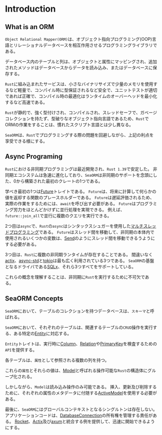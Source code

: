 # Introduction

## What is an ORM

`Object Relational Mapper(ORM)`は、オブジェクト指向プログラミング(OOP)言語とリレーショナルデータベースを相互作用させるプログラミングライブラリである。

データベース内のテーブルと列は、オブジェクトと属性にマッピングされ、追加されたメソッドはデータベースからデータを読み込み、またはデータベースに保存する。

`Rust`に組み込まれたサービスは、小さなバイナリサイズで少量のメモリを使用するなど軽量で、コンパイル時に型保証されるなど安全で、ユニットテストが適切であれば正確で、コンパイル時の最適化はランタイムのオーバーヘッドを最小化するなど高速である。

`Rust`が静的で、強く型付けされ、コンパイルされ、スレッドセーフで、ガベージコレクションを持たず、型破りなオブジェクト指向言語であるため、`Rust`でORMの作業をすることは、慣れたスクリプト言語とは少し異なる。

`SeaORM`は、`Rust`でプログラミングする際の問題を回避しながら、上記の利点を享受できる様にする。

## Async Programing

`Rust`における非同期プログラミングは最近開発され、`Rust 1.39`で安定した。
非同期エコシステムは急速に進化しており、`SeaORM`は非同期のサポートを念頭にした、0から構築された最初のクレートの1つである。

学べき最初の1つは[Future](https://www.sea-ql.org/SeaORM/docs/introduction/async#:~:text=learn%20is%20the-,Future,-trait.%20It%27s%20a)トレイトである。
`Future`は、将来に計算して何らかの値を返却する関数のプレースホルダーである。
`Future`は遅延評価されるため、実際の作業をするためには、`await`を呼び出す必要がある。
`Future`はプログラミング労力をほとんどかけずに並行処理を実現できる。
例えば、`future::join_all`で並行に複数のクエリを実行できる。

2つ目は`async`で、`Rust`の`async`はシンタックスシュガーを使用した[マルチスレッドプログラミング](https://rust-lang.github.io/async-book/03_async_await/01_chapter.html)である。
`Future`はスレッド間を移動して、非同期の本体内で使用されるいくつかの変数は、[Send](https://doc.rust-lang.org/nomicon/send-and-sync.html)のようにスレッド間を移動できるうようにする必要がある。

3つ目は、`Rust`に複数の非同期ランタイムが存在することである。
間違いなく[actix](https://crates.io/crates/actix)、[async-std](https://crates.io/crates/async-std)と[tokio](https://crates.io/crates/tokio)は最も広く利用されている3つである。
`SeaORM`の基盤となるドライバである[SQLx](https://crates.io/crates/sqlx)、それら3つすべてをサポートしている。

これらの概念を理解することは、非同期に`Rust`を実行するために不可欠である。

## SeaORM Concepts

`SeaORM`において、テーブルのコレクションを持つデータベースは、`スキーマ`と呼ばれる。

`SeaORM`において、それぞれのテーブルは、関連するテーブルの`CRUD`操作を実行する、ある特定の[Entity](https://www.sea-ql.org/SeaORM/docs/generate-entity/entity-structure#entity)に対応する。

`Entity`トレイトは、実行時に[Column](https://www.sea-ql.org/SeaORM/docs/generate-entity/entity-structure#column)、[Relation](https://www.sea-ql.org/SeaORM/docs/generate-entity/entity-structure#relation)や[PrimaryKey](https://www.sea-ql.org/SeaORM/docs/generate-entity/entity-structure#primary-key)を検査するための`API`を提供する。

各テーブルは、`属性`として参照される複数の列を持つ。

これらの`属性`とそれらの値は、[Model](https://www.sea-ql.org/SeaORM/docs/generate-entity/expanded-entity-structure#model)と呼ばれる操作可能な`Rust`の構造体にグループ化される。

しかしながら、`Model`は読み込み操作のみ可能である。
挿入、更新及び削除するために、それぞれの属性のメタデータに付随する[ActiveModel](https://www.sea-ql.org/SeaORM/docs/generate-entity/expanded-entity-structure#active-model)を使用する必要がある。

最後に、`SeaORM`にはグローバルコンテキストとなるシングルトンは存在しない。
アプリケーションコードは、[DatabaseConnection](https://www.sea-ql.org/SeaORM/docs/install-and-config/connection)の所有権を管理する責任がある。
[Rocket](https://github.com/SeaQL/sea-orm/tree/master/examples/rocket_example)、[Actix](https://github.com/SeaQL/sea-orm/tree/master/examples/actix_example)及び[axum](https://github.com/SeaQL/sea-orm/tree/master/examples/axum_example)と統合する例を提供して、迅速に開始できるようにする。
